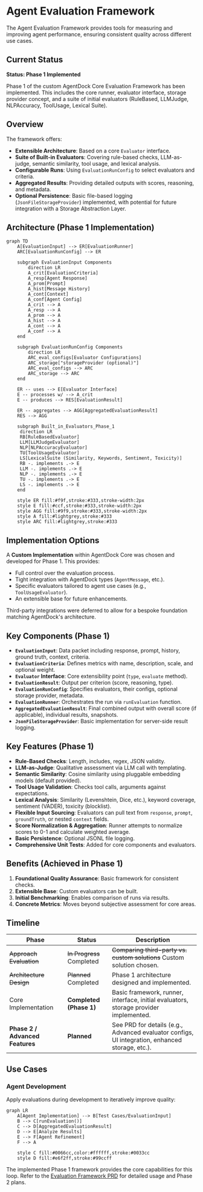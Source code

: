 # Agent Evaluation Framework

The Agent Evaluation Framework provides tools for measuring and improving agent performance, ensuring consistent quality across different use cases.

## Current Status

**Status: Phase 1 Implemented**

Phase 1 of the custom AgentDock Core Evaluation Framework has been implemented. This includes the core runner, evaluator interface, storage provider concept, and a suite of initial evaluators (RuleBased, LLMJudge, NLPAccuracy, ToolUsage, Lexical Suite).

## Overview

The framework offers:

- **Extensible Architecture**: Based on a core `Evaluator` interface.
- **Suite of Built-in Evaluators**: Covering rule-based checks, LLM-as-judge, semantic similarity, tool usage, and lexical analysis.
- **Configurable Runs**: Using `EvaluationRunConfig` to select evaluators and criteria.
- **Aggregated Results**: Providing detailed outputs with scores, reasoning, and metadata.
- **Optional Persistence**: Basic file-based logging (`JsonFileStorageProvider`) implemented, with potential for future integration with a Storage Abstraction Layer.

## Architecture (Phase 1 Implementation)

```mermaid
graph TD
    A[EvaluationInput] --> ER[EvaluationRunner]
    ARC[EvaluationRunConfig] --> ER

    subgraph EvaluationInput Components
        direction LR
        A_crit[EvaluationCriteria]
        A_resp[Agent Response]
        A_prom[Prompt]
        A_hist[Message History]
        A_cont[Context]
        A_conf[Agent Config]
        A_crit --> A
        A_resp --> A
        A_prom --> A
        A_hist --> A
        A_cont --> A
        A_conf --> A
    end

    subgraph EvaluationRunConfig Components
        direction LR
        ARC_eval_configs[Evaluator Configurations]
        ARC_storage["storageProvider (optional)"]
        ARC_eval_configs --> ARC
        ARC_storage --> ARC
    end

    ER -- uses --> E[Evaluator Interface]
    E -- processes w/ --> A_crit
    E -- produces --> RES[EvaluationResult]
    
    ER -- aggregates --> AGG[AggregatedEvaluationResult]
    RES --> AGG
    
    subgraph Built_in_Evaluators_Phase_1
     direction LR
     RB[RuleBasedEvaluator]
     LLM[LLMJudgeEvaluator]
     NLP[NLPAccuracyEvaluator]
     TU[ToolUsageEvaluator]
     LS[LexicalSuite (Similarity, Keywords, Sentiment, Toxicity)]
     RB -. implements .-> E
     LLM -. implements .-> E
     NLP -. implements .-> E
     TU -. implements .-> E
     LS -. implements .-> E
    end

    style ER fill:#f9f,stroke:#333,stroke-width:2px
    style E fill:#ccf,stroke:#333,stroke-width:2px
    style AGG fill:#9f9,stroke:#333,stroke-width:2px
    style A fill:#lightgrey,stroke:#333
    style ARC fill:#lightgrey,stroke:#333
```

## Implementation Options

A **Custom Implementation** within AgentDock Core was chosen and developed for Phase 1. This provides:

- Full control over the evaluation process.
- Tight integration with AgentDock types (`AgentMessage`, etc.).
- Specific evaluators tailored to agent use cases (e.g., `ToolUsageEvaluator`).
- An extensible base for future enhancements.

Third-party integrations were deferred to allow for a bespoke foundation matching AgentDock's architecture.

## Key Components (Phase 1)

*   **`EvaluationInput`**: Data packet including response, prompt, history, ground truth, context, criteria.
*   **`EvaluationCriteria`**: Defines metrics with name, description, scale, and optional weight.
*   **`Evaluator` Interface**: Core extensibility point (`type`, `evaluate` method).
*   **`EvaluationResult`**: Output per criterion (score, reasoning, type).
*   **`EvaluationRunConfig`**: Specifies evaluators, their configs, optional storage provider, metadata.
*   **`EvaluationRunner`**: Orchestrates the run via `runEvaluation` function.
*   **`AggregatedEvaluationResult`**: Final combined output with overall score (if applicable), individual results, snapshots.
*   **`JsonFileStorageProvider`**: Basic implementation for server-side result logging.

## Key Features (Phase 1)

*   **Rule-Based Checks**: Length, includes, regex, JSON validity.
*   **LLM-as-Judge**: Qualitative assessment via LLM call with templating.
*   **Semantic Similarity**: Cosine similarity using pluggable embedding models (default provided).
*   **Tool Usage Validation**: Checks tool calls, arguments against expectations.
*   **Lexical Analysis**: Similarity (Levenshtein, Dice, etc.), keyword coverage, sentiment (VADER), toxicity (blocklist).
*   **Flexible Input Sourcing**: Evaluators can pull text from `response`, `prompt`, `groundTruth`, or nested `context` fields.
*   **Score Normalization & Aggregation**: Runner attempts to normalize scores to 0-1 and calculate weighted average.
*   **Basic Persistence**: Optional JSONL file logging.
*   **Comprehensive Unit Tests**: Added for core components and evaluators.

## Benefits (Achieved in Phase 1)

1.  **Foundational Quality Assurance**: Basic framework for consistent checks.
2.  **Extensible Base**: Custom evaluators can be built.
3.  **Initial Benchmarking**: Enables comparison of runs via results.
4.  **Concrete Metrics**: Moves beyond subjective assessment for core areas.

## Timeline

| Phase | Status | Description |
|-------|--------|-------------|
| ~~Approach Evaluation~~ | ~~In Progress~~ Completed | ~~Comparing third-party vs. custom solutions~~ Custom solution chosen. |
| ~~Architecture Design~~ | ~~Planned~~ Completed | Phase 1 architecture designed and implemented. |
| Core Implementation | **Completed (Phase 1)** | Basic framework, runner, interface, initial evaluators, storage provider implemented. |
| **Phase 2 / Advanced Features** | **Planned** | See PRD for details (e.g., Advanced evaluator configs, UI integration, enhanced storage, etc.). |

## Use Cases

### Agent Development

Apply evaluations during development to iteratively improve quality:

```mermaid
graph LR
    A[Agent Implementation] --> B[Test Cases/EvaluationInput]
    B --> C[runEvaluation()]
    C --> D[AggregatedEvaluationResult]
    D --> E[Analyze Results]
    E --> F[Agent Refinement]
    F --> A
    
    style C fill:#0066cc,color:#ffffff,stroke:#0033cc
    style D fill:#e6f2ff,stroke:#99ccff
```

The implemented Phase 1 framework provides the core capabilities for this loop. Refer to the [Evaluation Framework PRD](../prd/evaluation-framework.md) for detailed usage and Phase 2 plans. 
